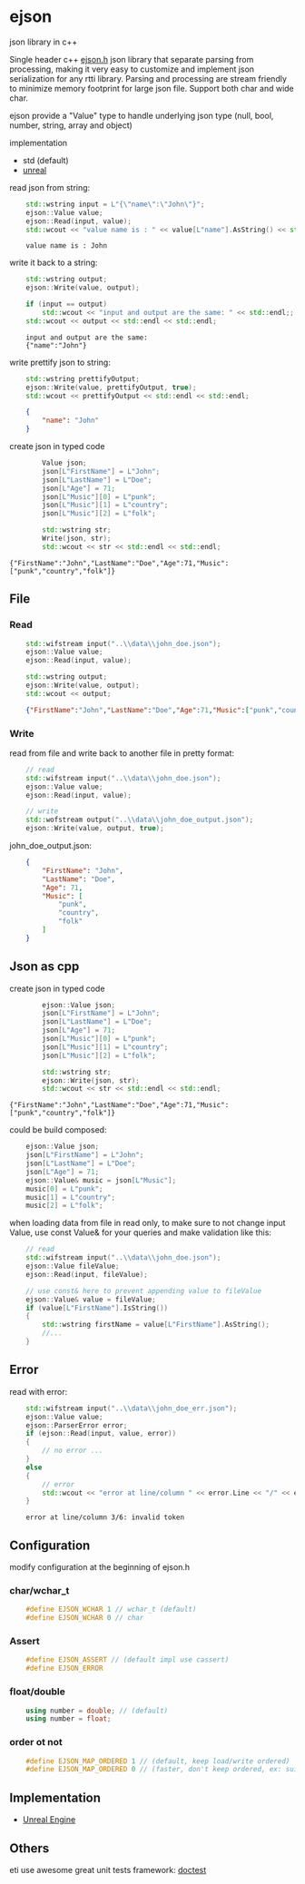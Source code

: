 # ejson

json library in c++

Single header c++ [ejson.h](ejson/ejson.h) json library that separate parsing from processing, making it very easy to customize and implement json serialization for any rtti library. Parsing and processing are stream friendly to minimize memory footprint for large json file. Support both char and wide char.

ejson provide a "Value" type to handle underlying json type (null, bool, number, string, array and object)

implementation
* std (default)
* [unreal](implementation/unreal)

read json from string:
```cpp
    std::wstring input = L"{\"name\":\"John\"}";
    ejson::Value value;
    ejson::Read(input, value);
    std::wcout << "value name is : " << value[L"name"].AsString() << std::endl;
```
```
    value name is : John
```
write it back to a string:
```cpp
    std::wstring output;
    ejson::Write(value, output);

    if (input == output)
        std::wcout << "input and output are the same: " << std::endl;;
    std::wcout << output << std::endl << std::endl;
```
```
    input and output are the same:
    {"name":"John"}
```
write prettify json to string:
```cpp
    std::wstring prettifyOutput;
    ejson::Write(value, prettifyOutput, true);
    std::wcout << prettifyOutput << std::endl << std::endl;

```
```json
    {
        "name": "John"
    }
```
create json in typed code
```cpp
        Value json;
        json[L"FirstName"] = L"John";
        json[L"LastName"] = L"Doe";
        json[L"Age"] = 71;
        json[L"Music"][0] = L"punk";
        json[L"Music"][1] = L"country";
        json[L"Music"][2] = L"folk";

        std::wstring str;
        Write(json, str);
        std::wcout << str << std::endl << std::endl;
```
```
{"FirstName":"John","LastName":"Doe","Age":71,"Music":["punk","country","folk"]}
```
## File

### Read

```cpp
    std::wifstream input("..\\data\\john_doe.json");
    ejson::Value value;
    ejson::Read(input, value);

    std::wstring output;
    ejson::Write(value, output);
    std::wcout << output;
```
```json
    {"FirstName":"John","LastName":"Doe","Age":71,"Music":["punk","country","folk"]}
```

### Write

read from file and write back to another file in pretty format:
```cpp
    // read
    std::wifstream input("..\\data\\john_doe.json");
    ejson::Value value;
    ejson::Read(input, value);

    // write
    std::wofstream output("..\\data\\john_doe_output.json");
    ejson::Write(value, output, true);
```
john_doe_output.json:
```json
    {
        "FirstName": "John",
        "LastName": "Doe",
        "Age": 71,
        "Music": [
            "punk",
            "country",
            "folk"
        ]
    }
```
## Json as cpp
create json in typed code
```cpp
        ejson::Value json;
        json[L"FirstName"] = L"John";
        json[L"LastName"] = L"Doe";
        json[L"Age"] = 71;
        json[L"Music"][0] = L"punk";
        json[L"Music"][1] = L"country";
        json[L"Music"][2] = L"folk";

        std::wstring str;
        ejson::Write(json, str);
        std::wcout << str << std::endl << std::endl;
```
```
{"FirstName":"John","LastName":"Doe","Age":71,"Music":["punk","country","folk"]}
```
could be build composed:
```cpp
    ejson::Value json;
    json[L"FirstName"] = L"John";
    json[L"LastName"] = L"Doe";
    json[L"Age"] = 71;
    ejson::Value& music = json[L"Music"];
    music[0] = L"punk";
    music[1] = L"country";
    music[2] = L"folk";
```
when loading data from file in read only, to make sure to not change input Value, use const Value& for your queries and make validation like this:
```cpp
    // read
    std::wifstream input("..\\data\\john_doe.json");
    ejson::Value fileValue;
    ejson::Read(input, fileValue);

    // use const& here to prevent appending value to fileValue
    ejson::Value& value = fileValue;
    if (value[L"FirstName"].IsString())
    {
        std::wstring firstName = value[L"FirstName"].AsString();
        //...
    }
```
## Error

read with error:
```cpp
    std::wifstream input("..\\data\\john_doe_err.json");
    ejson::Value value;
    ejson::ParserError error;
    if (ejson::Read(input, value, error))
    {
        // no error ...
    }
    else
    {
        // error
        std::wcout << "error at line/column " << error.Line << "/" << error.Column << ": " << error.Error;
    }
```
```
    error at line/column 3/6: invalid token
```

## Configuration

modify configuration at the beginning of ejson.h

### char/wchar_t

```cpp
    #define EJSON_WCHAR 1 // wchar_t (default)
    #define EJSON_WCHAR 0 // char
```

### Assert

```cpp
    #define EJSON_ASSERT // (default impl use cassert)
    #define EJSON_ERROR 
```

### float/double

```cpp
    using number = double; // (default)
    using number = float;
```

### order ot not

```cpp
    #define EJSON_MAP_ORDERED 1 // (default, keep load/write ordered)
    #define EJSON_MAP_ORDERED 0 // (faster, don't keep ordered, ex: suitable for final build that only read)
```
## Implementation

* [Unreal Engine](implementation/unreal)

## Others

eti use awesome great unit tests framework: [doctest](https://github.com/doctest/doctest)